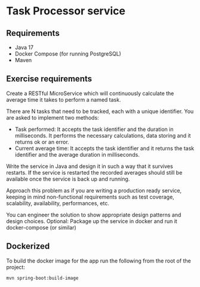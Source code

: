 # Task Processor service

## Requirements

- Java 17
- Docker Compose (for running PostgreSQL)
- Maven

## Exercise requirements

Create a RESTful MicroService which will continuously calculate the average time it takes to
perform a named task.

There are N tasks that need to be tracked, each with a unique identifier.
You are asked to implement two methods:

- Task performed: It accepts the task identifier and the duration in milliseconds. It
  performs the necessary calculations, data storing and it returns ok or an error.
- Current average time: It accepts the task identifier and it returns the task identifier
  and the average duration in milliseconds.

Write the service in Java and design it in such a way that it survives restarts. If the service is
restarted the recorded averages should still be available once the service is back up and
running.

Approach this problem as if you are writing a production ready service, keeping in mind non-functional
requirements such as test coverage, scalability, availability, performances, etc.

You can engineer the solution to show appropriate design patterns and design choices.
Optional: Package up the service in docker and run it docker-compose (or similar)


## Dockerized
To build the docker image for the app run the following from the root of the project:
```shell
mvn spring-boot:build-image
```